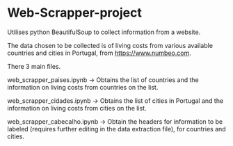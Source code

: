 # Web-Scrapper-project

Utilises python BeautifulSoup to collect information from a website.

The data chosen to be collected is of living costs from various available countries and cities in Portugal, from https://www.numbeo.com.

There 3 main files.

  web_scrapper_paises.ipynb ->
  Obtains the list of countries and the information on living costs from countries on the list.
  
  web_scrapper_cidades.ipynb ->
  Obtains the list of cities in Portugal and the information on living costs from cities on the list.
  
  web_scrapper_cabecalho.ipynb ->
  Obtain the headers for information to be labeled (requires further editing in the data extraction file), for countries and cities.
